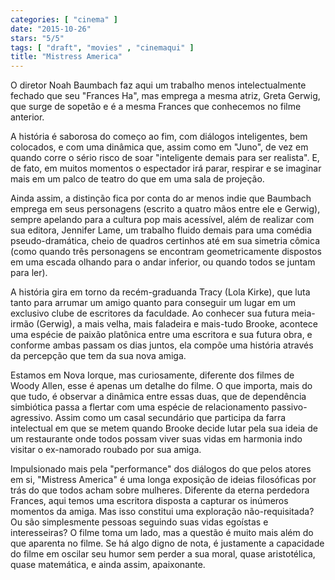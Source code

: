 ```yaml
---
categories: [ "cinema" ]
date: "2015-10-26"
stars: "5/5"
tags: [ "draft", "movies" , "cinemaqui" ]
title: "Mistress America"
---
```

O diretor Noah Baumbach faz aqui um trabalho menos intelectualmente
fechado que seu "Frances Ha", mas emprega a mesma atriz, Greta Gerwig, que
surge de sopetão e é a mesma Frances que conhecemos no filme anterior.

A história é saborosa do começo ao fim, com diálogos inteligentes, bem
colocados, e com uma dinâmica que, assim como em "Juno", de vez em quando
corre o sério risco de soar "inteligente demais para ser realista". E,
de fato, em muitos momentos o espectador irá parar, respirar e se
imaginar mais em um palco de teatro do que em uma sala de projeção.

Ainda assim, a distinção fica por conta do ar menos indie que Baumbach
emprega em seus personagens (escrito a quatro mãos entre ele e Gerwig),
sempre apelando para a cultura pop mais acessível, além de realizar com
sua editora, Jennifer Lame, um trabalho fluido demais para uma comédia
pseudo-dramática, cheio de quadros certinhos até em sua simetria cômica
(como quando três personagens se encontram geometricamente dispostos
em uma escada olhando para o andar inferior, ou quando todos se juntam
para ler).

A história gira em torno da recém-graduanda Tracy (Lola Kirke),
que luta tanto para arrumar um amigo quanto para conseguir um lugar em
um exclusivo clube de escritores da faculdade. Ao conhecer sua futura
meia-irmão (Gerwig), a mais velha, mais faladeira e mais-tudo Brooke,
acontece uma espécie de paixão platônica entre uma escritora e sua
futura obra, e conforme ambas passam os dias juntos, ela compõe uma
história através da percepção que tem da sua nova amiga.

Estamos em Nova Iorque, mas curiosamente, diferente dos filmes de Woody
Allen, esse é apenas um detalhe do filme. O que importa, mais do que
tudo, é observar a dinâmica entre essas duas, que de dependência
simbiótica passa a flertar com uma espécie de relacionamento
passivo-agressivo. Assim como um casal secundário que participa da
farra intelectual em que se metem quando Brooke decide lutar pela sua
ideia de um restaurante onde todos possam viver suas vidas em harmonia
indo visitar o ex-namorado roubado por sua amiga.

Impulsionado mais pela "performance" dos diálogos do que pelos
atores em si, "Mistress America" é uma longa exposição de ideias
filosóficas por trás do que todos acham sobre mulheres. Diferente da
eterna perdedora Frances, aqui temos uma escritora disposta a capturar
os inúmeros momentos da amiga. Mas isso constitui uma exploração
não-requisitada? Ou são simplesmente pessoas seguindo suas vidas
egoístas e interesseiras? O filme toma um lado, mas a questão é
muito mais além do que aparenta no filme. Se há algo digno de nota,
é justamente a capacidade do filme em oscilar seu humor sem perder
a sua moral, quase aristotélica, quase matemática, e ainda assim,
apaixonante.
